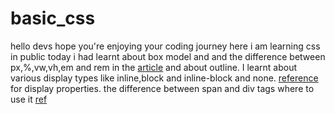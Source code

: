 # basic_css

hello devs hope you're enjoying your coding journey here i am learning css in public today i had learnt about box model and and the difference between px,%,vw,vh,em and rem 
in the <a href="https://elementor.com/help/whats-the-difference-between-px-em-rem-vw-and-vh/#:~:text=100VW%20would%20represent%20100%25%20of,regardless%20of%20the%20viewport's%20size">article</a>
and about outline. I learnt about various display types like inline,block and inline-block and none. <a href="">reference</a> for display properties. the difference between
span and div tags where to use it <a href="https://laylacodes.hashnode.dev/the-difference-between-span-and-div">ref</a>
